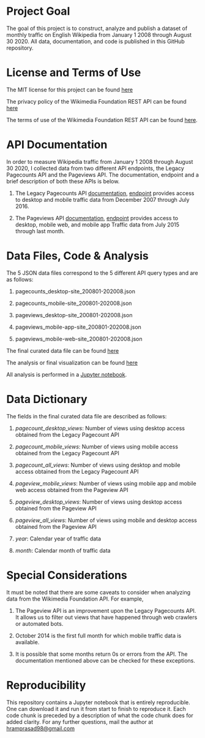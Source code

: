 # Project Goal

The goal of this project is to construct, analyze and publish a dataset of monthly traffic on English Wikipedia from January 1 2008 through August 30 2020. 
All data, documentation, and code is published in this GitHub repository.

# License and Terms of Use

The MIT license for this project can be found [here](https://github.com/hariniramp/data-512/blob/main/data-512-a1/LICENSE)

The privacy policy of the Wikimedia Foundation REST API can be found [here](https://foundation.wikimedia.org/wiki/Privacy_policy)

The terms of use of the Wikimedia Foundation REST API can be found [here](https://www.mediawiki.org/wiki/Wikimedia_REST_API#Terms_and_conditions).

# API Documentation

In order to measure Wikipedia traffic from January 1 2008 through August 30 2020, I collected data from two different API endpoints, 
the Legacy Pagecounts API and the Pageviews API. The documentation, endpoint and a brief description of both these APIs is below.

1. The Legacy Pagecounts API [documentation](https://wikitech.wikimedia.org/wiki/Analytics/AQS/Legacy_Pagecounts), [endpoint](https://wikimedia.org/api/rest_v1/#/Pagecounts_data_(legacy)/get_metrics_legacy_pagecounts_aggregate_project_access_site_granularity_start_end) provides access to desktop and mobile traffic data from December 2007 through July 2016.

2. The Pageviews API [documentation](https://wikitech.wikimedia.org/wiki/Analytics/AQS/Pageviews), [endpoint](https://wikimedia.org/api/rest_v1/#/Pageviews_data/get_metrics_pageviews_aggregate_project_access_agent_granularity_start_end) 
provides access to desktop, mobile web, and mobile app Traffic data from July 2015 through last month.

# Data Files, Code & Analysis

The 5 JSON data files correspond to the 5 different API query types and are as follows:

1. pagecounts_desktop-site_200801-202008.json

2. pagecounts_mobile-site_200801-202008.json

3. pageviews_desktop-site_200801-202008.json

4. pageviews_mobile-app-site_200801-202008.json

5. pageviews_mobile-web-site_200801-202008.json

The final curated data file can be found [here](https://github.com/hariniramp/data-512/blob/main/data-512-a1/en-wikipedia_traffic_200712-202008.csv)

The analysis or final visualization can be found [here](https://github.com/hariniramp/data-512/blob/main/data-512-a1/Page%20Views%20on%20English%20Wikipedia.png)

All analysis is performed in a [Jupyter notebook](https://github.com/hariniramp/data-512/blob/main/data-512-a1/A1-Data%20Curation.ipynb).

# Data Dictionary
The fields in the final curated data file are described as follows:

1. _pagecount_desktop_views_: Number of views using desktop access obtained from the Legacy Pagecount API 

2. _pagecount_mobile_views_: Number of views using mobile access obtained from the Legacy Pagecount API 

3. _pagecount_all_views_: Number of views using desktop and mobile access obtained from the Legacy Pagecount API 

4. _pageview_mobile_views_: Number of views using mobile app and mobile web access obtained from the Pageview API 

5. _pageview_desktop_views_: Number of views using desktop access obtained from the Pageview API 

6. _pageview_all_views_: Number of views using mobile and desktop access obtained from the Pageview API 

7. _year_: Calendar year of traffic data

8. _month_: Calendar month of traffic data

# Special Considerations
It must be noted that there are some caveats to consider when analyzing data from the Wikimedia Foundation API. For example,

1. The Pageview API is an improvement upon the Legacy Pagecounts API. It allows us to filter out views that have happened through web crawlers or automated bots.

2. October 2014 is the first full month for which mobile traffic data is available.

3. It is possible that some months return 0s or errors from the API. The documentation mentioned above can be checked for these exceptions. 

# Reproducibility
This repository contains a Jupyter notebook that is entirely reproducible. One can download it and run it from start to finish to reproduce it. Each code chunk is preceded
by a description of what the code chunk does for added clarity. For any further questions, mail the author at hramprasad98@gmail.com



